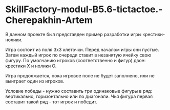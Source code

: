 # SkillFactory-modul-B5.6-tictactoe.-Cherepakhin-Artem
В данном проекте был представден пример разработки игры крестики-нолики.

Игра состоит из поля 3x3 клеточки. Перед началом игры они пустые. Затем каждый игрок по очереди ставит в незанятую ячейку свою фигуру. 
По умолчанию игроков (соответственно и фигур) двое: крестики X и нолики O.

Игра продолжается, пока игровое поле не будет заполнено, или не выиграет один из игроков.

Условие победы - нужно составить три одинаковые фигуры в ряд: вертикально, горизонтально или по диагонали. Чья фигура первая составит такой ряд - тот игрок и победит.
